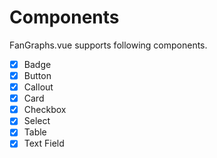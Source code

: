 # Components

FanGraphs.vue supports following components.

- [x] Badge
- [x] Button
- [x] Callout
- [x] Card
- [x] Checkbox
- [x] Select
- [x] Table
- [x] Text Field

